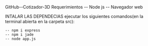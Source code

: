 GitHub--Cotizador-3D
Requerimientos
 -- Node js
 -- Navegador web
 
 INTALAR LAS DEPENDECIAS
ejecutar los siguientes comandos(en la terminal abierta en la carpeta src):

    -- npm i express
    -- npm i jade
    -- node app.js
